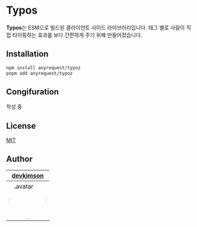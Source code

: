 # Typos

**Typos**는 ESM으로 빌드된 클라이언트 사이드 라이브러리입니다. 태그 별로 사람이 직접 타이핑하는 효과를 보다 간편하게 주기 위해 만들어졌습니다.

## Installation

```bash
npm install anyrequest/typoz
pnpm add anyrequest/typoz
```

## Congifuration

작성 중

## License

[MIT](https://github.com/AnyRequest/typoz/blob/main/LICENSE)

## Author

| [devkimson](https://github.com/kkn1125)                                                                                         |
| ------------------------------------------------------------------------------------------------------------------------------- |
| <img src="https://avatars.githubusercontent.com/u/71887242?v=4" alt="avatar" width="100" style="border-radius: 9999999999px" /> |
